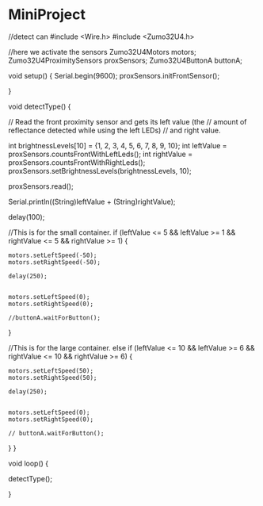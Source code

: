 # MiniProject
//detect can
#include <Wire.h>
#include <Zumo32U4.h>

//here we activate the sensors
Zumo32U4Motors motors;
Zumo32U4ProximitySensors proxSensors;
Zumo32U4ButtonA buttonA;





void setup() {
  Serial.begin(9600);
  proxSensors.initFrontSensor();


}

void detectType() {

  // Read the front proximity sensor and gets its left value (the
  // amount of reflectance detected while using the left LEDs)
  // and right value.



  int brightnessLevels[10] = {1, 2, 3, 4, 5, 6, 7, 8, 9, 10};
  int leftValue = proxSensors.countsFrontWithLeftLeds();
  int rightValue = proxSensors.countsFrontWithRightLeds();
  proxSensors.setBrightnessLevels(brightnessLevels, 10);

  proxSensors.read();



  Serial.println((String)leftValue + (String)rightValue);

  delay(100);

  //This is for the small container.
  if (leftValue <= 5 && leftValue >= 1 && rightValue  <= 5 && rightValue >= 1) {


    motors.setLeftSpeed(-50);
    motors.setRightSpeed(-50);

    delay(250);


    motors.setLeftSpeed(0);
    motors.setRightSpeed(0);

    //buttonA.waitForButton();


  }

//This is for the large container. 
  else if (leftValue <= 10 && leftValue >= 6 && rightValue  <= 10 && rightValue >= 6) {

    motors.setLeftSpeed(50);
    motors.setRightSpeed(50);

    delay(250);


    motors.setLeftSpeed(0);
    motors.setRightSpeed(0);

    // buttonA.waitForButton();

  }
}

void loop() {

  detectType();

}